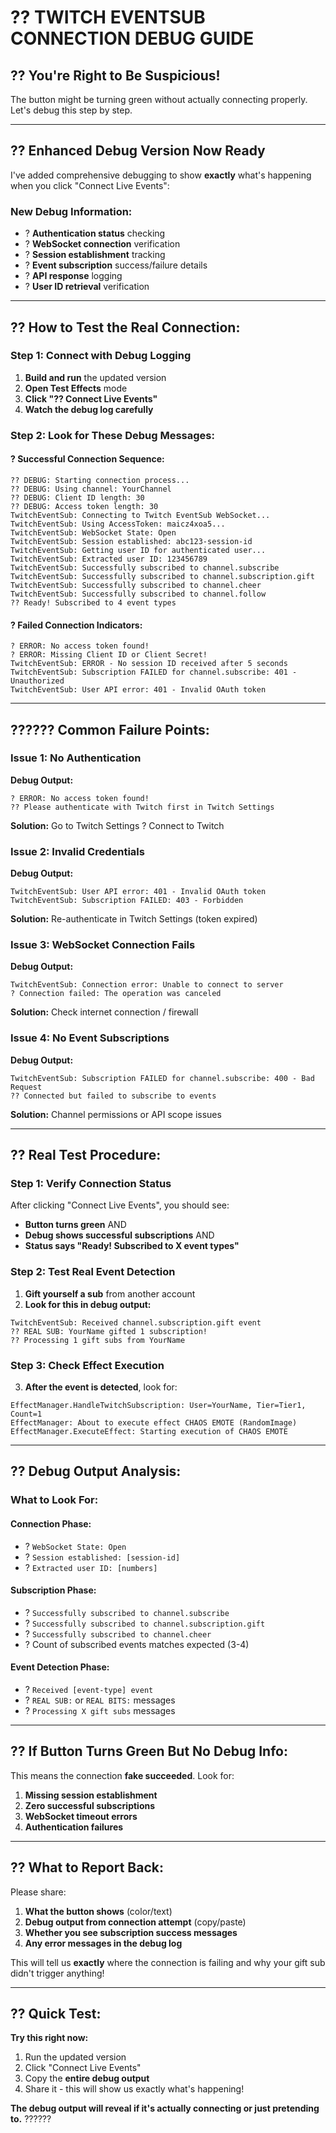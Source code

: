 # ?? **TWITCH EVENTSUB CONNECTION DEBUG GUIDE**

## ?? **You're Right to Be Suspicious!**

The button might be turning green without actually connecting properly. Let's debug this step by step.

---

## ?? **Enhanced Debug Version Now Ready**

I've added comprehensive debugging to show **exactly** what's happening when you click "Connect Live Events":

### **New Debug Information:**
- ? **Authentication status** checking
- ? **WebSocket connection** verification  
- ? **Session establishment** tracking
- ? **Event subscription** success/failure details
- ? **API response** logging
- ? **User ID retrieval** verification

---

## ?? **How to Test the Real Connection:**

### **Step 1: Connect with Debug Logging**
1. **Build and run** the updated version
2. **Open Test Effects** mode
3. **Click "?? Connect Live Events"**
4. **Watch the debug log carefully**

### **Step 2: Look for These Debug Messages:**

#### **? Successful Connection Sequence:**
```
?? DEBUG: Starting connection process...
?? DEBUG: Using channel: YourChannel
?? DEBUG: Client ID length: 30
?? DEBUG: Access token length: 30
TwitchEventSub: Connecting to Twitch EventSub WebSocket...
TwitchEventSub: Using AccessToken: maicz4xoa5...
TwitchEventSub: WebSocket State: Open
TwitchEventSub: Session established: abc123-session-id
TwitchEventSub: Getting user ID for authenticated user...
TwitchEventSub: Extracted user ID: 123456789
TwitchEventSub: Successfully subscribed to channel.subscribe
TwitchEventSub: Successfully subscribed to channel.subscription.gift
TwitchEventSub: Successfully subscribed to channel.cheer
TwitchEventSub: Successfully subscribed to channel.follow
?? Ready! Subscribed to 4 event types
```

#### **? Failed Connection Indicators:**
```
? ERROR: No access token found!
? ERROR: Missing Client ID or Client Secret!
TwitchEventSub: ERROR - No session ID received after 5 seconds
TwitchEventSub: Subscription FAILED for channel.subscribe: 401 - Unauthorized
TwitchEventSub: User API error: 401 - Invalid OAuth token
```

---

## ?????? **Common Failure Points:**

### **Issue 1: No Authentication**
**Debug Output:**
```
? ERROR: No access token found!
?? Please authenticate with Twitch first in Twitch Settings
```
**Solution:** Go to Twitch Settings ? Connect to Twitch

### **Issue 2: Invalid Credentials**
**Debug Output:**
```
TwitchEventSub: User API error: 401 - Invalid OAuth token
TwitchEventSub: Subscription FAILED: 403 - Forbidden
```
**Solution:** Re-authenticate in Twitch Settings (token expired)

### **Issue 3: WebSocket Connection Fails**
**Debug Output:**
```
TwitchEventSub: Connection error: Unable to connect to server
? Connection failed: The operation was canceled
```
**Solution:** Check internet connection / firewall

### **Issue 4: No Event Subscriptions**
**Debug Output:**
```
TwitchEventSub: Subscription FAILED for channel.subscribe: 400 - Bad Request
?? Connected but failed to subscribe to events
```
**Solution:** Channel permissions or API scope issues

---

## ?? **Real Test Procedure:**

### **Step 1: Verify Connection Status**
After clicking "Connect Live Events", you should see:
- **Button turns green** AND
- **Debug shows successful subscriptions** AND  
- **Status says "Ready! Subscribed to X event types"**

### **Step 2: Test Real Event Detection**
1. **Gift yourself a sub** from another account
2. **Look for this in debug output:**
```
TwitchEventSub: Received channel.subscription.gift event
?? REAL SUB: YourName gifted 1 subscription!
?? Processing 1 gift subs from YourName
```

### **Step 3: Check Effect Execution**
3. **After the event is detected**, look for:
```
EffectManager.HandleTwitchSubscription: User=YourName, Tier=Tier1, Count=1
EffectManager: About to execute effect CHAOS EMOTE (RandomImage)
EffectManager.ExecuteEffect: Starting execution of CHAOS EMOTE
```

---

## ?? **Debug Output Analysis:**

### **What to Look For:**

#### **Connection Phase:**
- ? `WebSocket State: Open`
- ? `Session established: [session-id]`
- ? `Extracted user ID: [numbers]`

#### **Subscription Phase:**
- ? `Successfully subscribed to channel.subscribe`
- ? `Successfully subscribed to channel.subscription.gift`
- ? `Successfully subscribed to channel.cheer`
- ? Count of subscribed events matches expected (3-4)

#### **Event Detection Phase:**
- ? `Received [event-type] event` 
- ? `REAL SUB:` or `REAL BITS:` messages
- ? `Processing X gift subs` messages

---

## ?? **If Button Turns Green But No Debug Info:**

This means the connection **fake succeeded**. Look for:

1. **Missing session establishment**
2. **Zero successful subscriptions**  
3. **WebSocket timeout errors**
4. **Authentication failures**

---

## ?? **What to Report Back:**

Please share:
1. **What the button shows** (color/text)
2. **Debug output from connection attempt** (copy/paste)
3. **Whether you see subscription success messages**
4. **Any error messages in the debug log**

This will tell us **exactly** where the connection is failing and why your gift sub didn't trigger anything!

---

## ?? **Quick Test:**

**Try this right now:**
1. Run the updated version
2. Click "Connect Live Events"  
3. Copy the **entire debug output** 
4. Share it - this will show us exactly what's happening!

**The debug output will reveal if it's actually connecting or just pretending to.** ??????